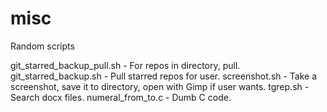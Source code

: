 misc
====

Random scripts

git_starred_backup_pull.sh - For repos in directory, pull.
git_starred_backup.sh - Pull starred repos for user.
screenshot.sh - Take a screenshot, save it to directory, open with Gimp if user wants.
tgrep.sh - Search docx files.
numeral_from_to.c - Dumb C code.
